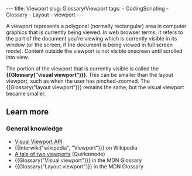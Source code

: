 --- title: Viewport slug: Glossary/Viewport tags: - CodingScripting - Glossary - Layout - viewport ---

A viewport represents a polygonal (normally rectangular) area in computer graphics that is currently being viewed. In web browser terms, it refers to the part of the document you're viewing which is currently visible in its window (or the screen, if the document is being viewed in full screen mode). Content outside the viewport is not visible onscreen until scrolled into view.

The portion of the viewport that is currently visible is called the **{{Glossary("visual viewport")}}**. This can be smaller than the layout viewport, such as when the user has pinched-zoomed. The {{Glossary("layout viewport")}} remains the same, but the visual viewport became smaller.

Learn more
----------

### General knowledge

-   [Visual Viewport API](/en-US/docs/Web/API/Visual_Viewport_API)
-   {{Interwiki("wikipedia", "Viewport")}} on Wikipedia
-   [A tale of two viewports](https://www.quirksmode.org/mobile/viewports.html) (Quirksmode)
-   {{Glossary("Visual viewport")}} in the MDN Glossary
-   {{Glossary("Layout viewport")}} in the MDN Glossary

